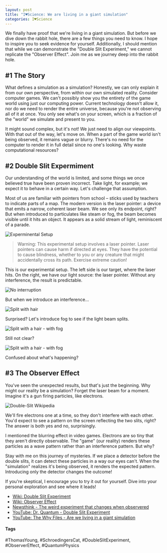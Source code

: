 ```yaml
---
layout: post
title: "I♥Science: We are living in a giant simulation"
categories: I♥Science
---
```


We finally have proof that we're living in a giant simulation. But before we dive down the rabbit hole, there are a few things you need to know. I hope to inspire you to seek evidence for yourself. Additionally, I should mention that while we can demonstrate the "Double Slit Experiment," we cannot replicate the "Observer Effect". Join me as we journey deep into the rabbit hole.

## #1 The Story
What defines a simulation as a simulation? Honestly, we can only explain it from our own perspective, from within our own simulated reality. Consider computer games. We can't possibly show you the entirety of the game world using just our computing power. Current technology doesn't allow it, nor do we need to render the entire universe, because you're not observing all of it at once. You only see what's on your screen, which is a fraction of the "world" we simulate and present to you.

It might sound complex, but it's not! We just need to align our viewpoints. With that out of the way, let's move on. When a part of the game world isn't being observed, it remains vague or blurry. There's no need for the computer to render it in full detail since no one's looking. Why waste computational resources?


## #2 Double Slit Expermiment

Our understanding of the world is limited, and some things we once believed true have been proven incorrect. Take light, for example; we expect it to behave in a certain way. Let's challenge that assumption.

Most of us are familiar with pointers from school – sticks used by teachers to indicate parts of a map. The modern version is the laser pointer: a device that emits a narrow, coherent laser beam. We see only its endpoint, right? But when introduced to particulates like steam or fog, the beam becomes visible until it hits an object. It appears as a solid stream of light, reminiscent of a parade.


![Experminental Setup](/assets/pix/DSE_ExpSetup.JPG)


> Warning: This experimental setup involves a laser pointer. Laser pointers can cause harm if directed at eyes. They have the potential to cause blindness, whether to you or any creature that might accidentally cross its path. Exercise extreme caution!

This is our experimental setup. The left side is our target, where the laser hits. On the right, we have our light source: the laser pointer. Without any interference, the result is predictable.

![No interruption](/assets/pix/DSE_NoInt.JPG)

But when we introduce an interference...

![Split with hair](/assets/pix/DSE_LightWave01.JPG)

Surprised? Let's introduce fog to see if the light beam splits.

![Split with a hair - with fog](/assets/pix/DSE_LightWave_02_fog.JPG)

Still not clear?

![Split with a hair - with fog](/assets/pix/DSE_LightWave_03_fog.JPG)

Confused about what's happening?

## #3 The Observer Effect

You've seen the unexpected results, but that's just the beginning. Why might our reality be a simulation? Forget the laser beam for a moment. Imagine it's a gun firing particles, like electrons.

![Double-Slit Wikipedia](/assets/pix/DSE_Explained.JPG)

We'll fire electrons one at a time, so they don't interfere with each other. You'd expect to see a pattern on the screen reflecting the two slits, right? The answer is both yes and no, surprisingly.

I mentioned the blurring effect in video games. Electrons are so tiny that they aren't directly observable. The "game" (our reality) renders these particles as a wave pattern rather than an interference pattern. But why?

Stay with me on this journey of mysteries. If we place a detector before the double slits, it can detect these particles in a way our eyes can't. When the "simulation" realizes it's being observed, it renders the expected pattern. Introducing only the detector changes the outcome!

If you're skeptical, I encourage you to try it out for yourself. Dive into your personal exploration and see where it leads!

- [Wiki: Double Slit Experiment](https://en.wikipedia.org/wiki/Double-slit_experiment)  
- [Wiki: Observer Effect](https://en.wikipedia.org/wiki/Observer_effect_(physics))
- [Newsthink - The weird experiment that changes when observered](https://www.youtube.com/watch?v=5kfGRO6msQw)
- [YouTube: Dr. Quantum - Double Slit Experiment](https://www.youtube.com/watch?v=NvzSLByrw4Q&pp=ygUTZHIgcXVhbnR1bSBvYnNlcnZlcg%3D%3D)
- [YouTube: The Why Files - Are we living in a giant simulation](https://www.youtube.com/watch?v=4wMhXxZ1zNM&t=1124s&pp=ygUYdGhlIHdoeSBmaWxlcyBzaW11bGF0aW9u)


#### Tags
#ThomasYoung, #SchroedingersCat, #DoubleSlitExperiment, #ObserverEffect, #QuantumPhysics